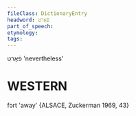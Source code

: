 ```yaml
---
fileClass: DictionaryEntry
headword: פֿאָרט
part_of_speech: 
etymology: 
tags: 
---
```

פֿאָרט
'nevertheless'

WESTERN
========

fɔrt 'away' {ALSACE, Zuckerman 1969, 43}